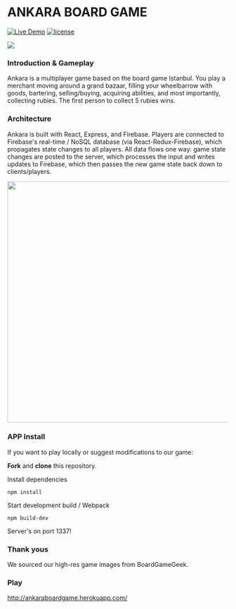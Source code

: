 # ANKARA BOARD GAME

[![Live Demo](https://img.shields.io/badge/Live-Demo-brightgreen.svg?style=plastic)](http://www.ankaraboardgame.com) [![license](https://img.shields.io/github/license/mashape/apistatus.svg?style=plastic)](https://github.com/Bombanauts/Bombanauts/blob/master/LICENSE)

<img src="/public/images/AnkaraBoardGame.png" />

### Introduction & Gameplay

Ankara is a multiplayer game based on the board game Istanbul. You play a merchant moving around a grand bazaar, filling your wheelbarrow with goods, bartering, selling/buying, acquiring abilities, and most importantly, collecting rubies. The first person to collect 5 rubies wins.

### Architecture

Ankara is built with React, Express, and Firebase. Players are connected to Firebase's real-time / NoSQL database (via React-Redux-Firebase), which propagates state changes to all players. All data flows one way: game state changes are posted to the server, which processes the input and writes updates to Firebase, which then passes the new game state back down to clients/players.

<img src="/public/images/Architecture.png" width="550" />

### APP Install

If you want to play locally or suggest modifications to our game:

**Fork** and **clone** this repository.

Install dependencies
```
npm install
```

Start development build / Webpack
```
npm build-dev
```

Server's on port 1337!

### Thank yous

We sourced our high-res game images from BoardGameGeek.

### Play

http://ankaraboardgame.herokuapp.com/
